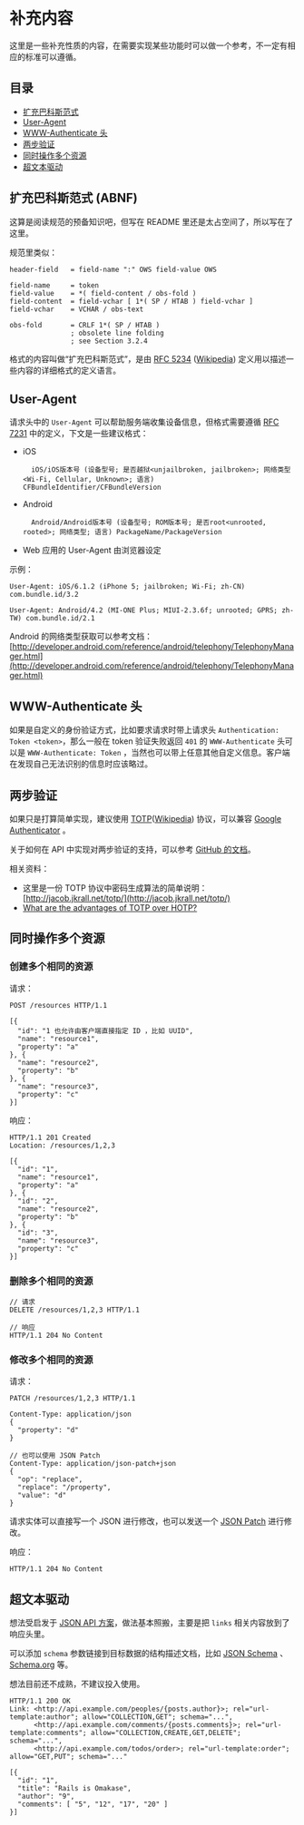 # 补充内容

这里是一些补充性质的内容，在需要实现某些功能时可以做一个参考，不一定有相应的标准可以遵循。

## 目录

* [扩充巴科斯范式](#user-content-扩充巴科斯范式-abnf)
* [User-Agent](#user-content-user-agent)
* [WWW-Authenticate 头](#user-content-www-authenticate-头)
* [两步验证](#user-content-两步验证)
* [同时操作多个资源](#user-content-同时操作多个资源)
* [超文本驱动](#user-content-超文本驱动)

## 扩充巴科斯范式 (ABNF)

这算是阅读规范的预备知识吧，但写在 README 里还是太占空间了，所以写在了这里。

规范里类似：

```abnf
header-field   = field-name ":" OWS field-value OWS

field-name     = token
field-value    = *( field-content / obs-fold )
field-content  = field-vchar [ 1*( SP / HTAB ) field-vchar ]
field-vchar    = VCHAR / obs-text

obs-fold       = CRLF 1*( SP / HTAB )
               ; obsolete line folding
               ; see Section 3.2.4
```

格式的内容叫做“扩充巴科斯范式”，是由 [RFC 5234](http://tools.ietf.org/html/rfc5234) ([Wikipedia](http://zh.wikipedia.org/wiki/%E6%89%A9%E5%85%85%E5%B7%B4%E7%A7%91%E6%96%AF%E8%8C%83%E5%BC%8F)) 定义用以描述一些内容的详细格式的定义语言。

## User-Agent

请求头中的 `User-Agent` 可以帮助服务端收集设备信息，但格式需要遵循 [RFC 7231](http://tools.ietf.org/html/rfc7231#section-5.5.3) 中的定义，下文是一些建议格式：

* iOS

        iOS/iOS版本号 (设备型号; 是否越狱<unjailbroken, jailbroken>; 网络类型<Wi-Fi, Cellular, Unknown>; 语言) CFBundleIdentifier/CFBundleVersion

* Android

        Android/Android版本号 (设备型号; ROM版本号; 是否root<unrooted, rooted>; 网络类型; 语言) PackageName/PackageVersion

* Web 应用的 User-Agent 由浏览器设定

示例：

    User-Agent: iOS/6.1.2 (iPhone 5; jailbroken; Wi-Fi; zh-CN) com.bundle.id/3.2

    User-Agent: Android/4.2 (MI-ONE Plus; MIUI-2.3.6f; unrooted; GPRS; zh-TW) com.bundle.id/2.1

Android 的网络类型获取可以参考文档：[http://developer.android.com/reference/android/telephony/TelephonyManager.html](http://developer.android.com/reference/android/telephony/TelephonyManager.html)

## WWW-Authenticate 头

如果是自定义的身份验证方式，比如要求请求时带上请求头 `Authentication: Token <token>`，那么一般在 token 验证失败返回 `401` 的 `WWW-Authenticate` 头可以是 `WWW-Authenticate: Token` ，当然也可以带上任意其他自定义信息。客户端在发现自己无法识别的信息时应该略过。

## 两步验证

如果只是打算简单实现，建议使用 [TOTP](http://tools.ietf.org/html/rfc6238)([Wikipedia](http://en.wikipedia.org/wiki/Time-based_One-time_Password_Algorithm)) 协议，可以兼容 [Google Authenticator](https://code.google.com/p/google-authenticator/) 。

关于如何在 API 中实现对两步验证的支持，可以参考 [GitHub 的文档](https://developer.github.com/v3/auth/#working-with-two-factor-authentication)。

相关资料：

* 这里是一份 TOTP 协议中密码生成算法的简单说明：[http://jacob.jkrall.net/totp/](http://jacob.jkrall.net/totp/)
* [What are the advantages of TOTP over HOTP?](http://crypto.stackexchange.com/questions/2220/what-are-the-advantages-of-totp-over-hotp)

## 同时操作多个资源

### 创建多个相同的资源

请求：

```http
POST /resources HTTP/1.1

[{
  "id": "1 也允许由客户端直接指定 ID ，比如 UUID",
  "name": "resource1",
  "property": "a"
}, {
  "name": "resource2",
  "property": "b"
}, {
  "name": "resource3",
  "property": "c"
}]
```

响应：

```http
HTTP/1.1 201 Created
Location: /resources/1,2,3

[{
  "id": "1",
  "name": "resource1",
  "property": "a"
}, {
  "id": "2",
  "name": "resource2",
  "property": "b"
}, {
  "id": "3",
  "name": "resource3",
  "property": "c"
}]
```

### 删除多个相同的资源

```http
// 请求
DELETE /resources/1,2,3 HTTP/1.1

// 响应
HTTP/1.1 204 No Content
```

### 修改多个相同的资源

请求：

```http
PATCH /resources/1,2,3 HTTP/1.1

Content-Type: application/json
{
  "property": "d"
}

// 也可以使用 JSON Patch
Content-Type: application/json-patch+json
{
  "op": "replace",
  "replace": "/property",
  "value": "d"
}
```

请求实体可以直接写一个 JSON 进行修改，也可以发送一个 [JSON Patch](http://tools.ietf.org/html/rfc6902) 进行修改。

响应：

```http
HTTP/1.1 204 No Content
```

## 超文本驱动

想法受启发于 [JSON API 方案](http://jsonapi.org/)，做法基本照搬，主要是把 `links` 相关内容放到了响应头里。

可以添加 `schema` 参数链接到目标数据的结构描述文档，比如 [JSON Schema](http://json-schema.org/) 、 [Schema.org](http://schema.org/) 等。

想法目前还不成熟，不建议投入使用。

```http
HTTP/1.1 200 OK
Link: <http://api.example.com/peoples/{posts.author}>; rel="url-template:author"; allow="COLLECTION,GET"; schema="...",
      <http://api.example.com/comments/{posts.comments}>; rel="url-template:comments"; allow="COLLECTION,CREATE,GET,DELETE"; schema="...",
      <http://api.example.com/todos/order>; rel="url-template:order"; allow="GET,PUT"; schema="..."

[{
  "id": "1",
  "title": "Rails is Omakase",
  "author": "9",
  "comments": [ "5", "12", "17", "20" ]
}]
```
